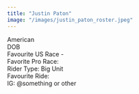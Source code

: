 ```yaml
---
title: "Justin Paton"
image: "/images/justin_paton_roster.jpeg"
---
```


American \
DOB \
Favourite US Race -  \
Favorite Pro Race: \
Rider Type: Big Unit \
Favourite Ride:  \
IG: @something or other
